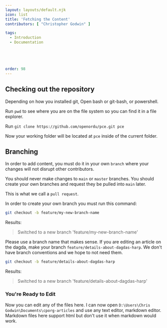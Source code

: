 ```yaml
---
layout: layouts/default.njk
icon: list
title: 'Fetching the Content'
contributors: [ "Christopher Godwin" ]

tags:
  - Introduction
  - Documentation





order: 98
---
```


## Checking out the repository

Depending on how you installed git, Open bash or git-bash, or powershell.

Run `pwd` to see where you are on the file system so you can find it in a file explorer.

Run `git clone https://github.com/openordu/pce.git pce`

Now your working folder will be located at `pce` inside of the current folder.

## Branching
In order to add content, you must do it in your own `branch` where your
 changes will not disrupt other contributors.

You should never make changes to `main` or `master` branches. You should
 create your own branches and request they be pulled into `main` later.

This is what we call a `pull request`.

In order to create your own branch you must run this command:

<CodeGroupItem title="branching" active>

```bash
git checkout -b feature/my-new-branch-name
```
</CodeGroupItem>

Results:

> Switched to a new branch 'feature/my-new-branch-name'

Please use a branch name that makes sense. If you are editing an article on the dagda,
 make your branch `feature/details-about-dagdas-harp`. We don't have branch conventions
 and we hope to not need them.

<CodeGroupItem title="branchexample1" active>

```bash
git checkout -b feature/details-about-dagdas-harp
```
</CodeGroupItem>

Results:

> Switched to a new branch 'feature/details-about-dagdas-harp'

### You're Ready to Edit
Now you can edit any of the files here. I can now open `D:\Users\Chris Godwin\Documents\cporg-articles` and use any text editor, markdown editor. Markdown files here support html but don't use it when markdown would work.